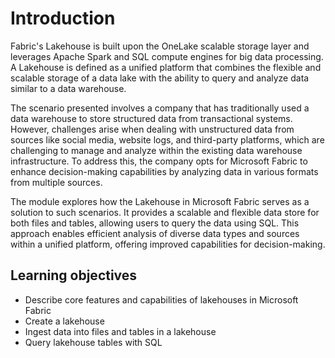 # Introduction
Fabric's Lakehouse is built upon the OneLake scalable storage layer and leverages Apache Spark and SQL compute engines for big data processing. A Lakehouse is defined as a unified platform that combines the flexible and scalable storage of a data lake with the ability to query and analyze data similar to a data warehouse.

The scenario presented involves a company that has traditionally used a data warehouse to store structured data from transactional systems. However, challenges arise when dealing with unstructured data from sources like social media, website logs, and third-party platforms, which are challenging to manage and analyze within the existing data warehouse infrastructure. To address this, the company opts for Microsoft Fabric to enhance decision-making capabilities by analyzing data in various formats from multiple sources.

The module explores how the Lakehouse in Microsoft Fabric serves as a solution to such scenarios. It provides a scalable and flexible data store for both files and tables, allowing users to query the data using SQL. This approach enables efficient analysis of diverse data types and sources within a unified platform, offering improved capabilities for decision-making.

## Learning objectives
- Describe core features and capabilities of lakehouses in Microsoft Fabric
- Create a lakehouse
- Ingest data into files and tables in a lakehouse
- Query lakehouse tables with SQL

